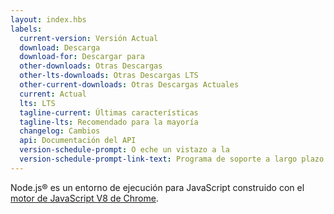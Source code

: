 ```yaml
---
layout: index.hbs
labels:
  current-version: Versión Actual
  download: Descarga
  download-for: Descargar para
  other-downloads: Otras Descargas
  other-lts-downloads: Otras Descargas LTS
  other-current-downloads: Otras Descargas Actuales
  current: Actual
  lts: LTS
  tagline-current: Últimas características
  tagline-lts: Recomendado para la mayoría
  changelog: Cambios
  api: Documentación del API
  version-schedule-prompt: O eche un vistazo a la
  version-schedule-prompt-link-text: Programa de soporte a largo plazo (LTS)
---
```


Node.js® es un entorno de ejecución para JavaScript construido con el [motor de JavaScript V8 de Chrome](https://v8.dev/).
